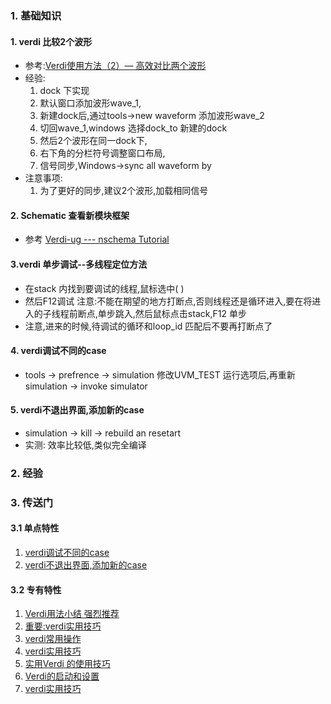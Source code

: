 ### 1. 基础知识
#### 1. verdi 比较2个波形
   - 参考:[Verdi使用方法（2）— 高效对比两个波形](https://blog.csdn.net/qq_38113006/article/details/127342442)
   - 经验:
     1. dock 下实现
     2. 默认窗口添加波形wave_1,
     3. 新建dock后,通过tools->new waveform 添加波形wave_2
     4. 切回wave_1,windows 选择dock_to 新建的dock
     5. 然后2个波形在同一dock下,
     6. 右下角的分栏符号调整窗口布局,
     7. 信号同步,Windows->sync all waveform by
   - 注意事项:
     1. 为了更好的同步,建议2个波形,加载相同信号
#### 2. Schematic 查看新模块框架
- 参考 [Verdi-ug --- nschema Tutorial](https://blog.csdn.net/ciscomonkey/article/details/111150152)
#### 3.verdi 单步调试--多线程定位方法
- 在stack 内找到要调试的线程,鼠标选中( )
- 然后F12调试 注意:不能在期望的地方打断点,否则线程还是循环进入,要在将进入的子线程前断点,单步跳入,然后鼠标点击stack,F12 单步
- 注意,进来的时候,待调试的循环和loop_id 匹配后不要再打断点了

#### 4. verdi调试不同的case
- tools -> prefrence -> simulation 修改UVM_TEST 运行选项后,再重新simulation -> invoke simulator


#### 5. verdi不退出界面,添加新的case
- simulation -> kill -> rebuild an resetart
- 实测: 效率比较低,类似完全编译




### 2. 经验

### 3. 传送门
#### 3.1 单点特性
1. [verdi调试不同的case](https://mp.weixin.qq.com/s/oxckmBUT8qm0Ysttyu5frA)
2. [verdi不退出界面,添加新的case](https://mp.weixin.qq.com/s/oxckmBUT8qm0Ysttyu5frA)

#### 3.2 专有特性
1. [Verdi用法小结 强烈推荐](https://mp.weixin.qq.com/s?__biz=MzkwNjM5NTM5Mw==&mid=2247485117&idx=1&sn=02408c4d577c4709660b32f2fc8e9b8a&chksm=c0e86cd3f79fe5c523b8dbf83ba0f5fb77d9c38bcd5babc3676aa6e08251f10ea8c54182728c&scene=21#wechat_redirect)
2. [重要:verdi实用技巧](https://mp.weixin.qq.com/s?__biz=MzUyNzA2MDA0OQ==&mid=2247539831&idx=1&sn=a861a96d748be32fd5e38e363fb4b1f0&chksm=fa074149cd70c85f3b507a8b94992b75d89d29045a92925eef61d2e048e6cca22ef0a0cf07fd&mpshare=1&srcid=0522XCa0nM8A7WnGlJyS2aKE&sharer_sharetime=1686885299181&sharer_shareid=c096f846705470267ad9be9442e99eaa&from=singlemessage&scene=1&subscene=10000&clicktime=1686896107&enterid=1686896107&sessionid=0&ascene=1&realreporttime=1686896107658&forceh5=1&devicetype=android-31&version=28002553&nettype=WIFI&abtest_cookie=AAACAA%3D%3D&lang=zh_CN&countrycode=CN&exportkey=n_ChQIAhIQWHcPrn32CYSGr3XmvM%2FEuRLvAQIE97dBBAEAAAAAAOxTBgD6zJgAAAAOpnltbLcz9gKNyK89dVj0BQSgA0nOJgnoz7qTu1%2BjiJo5DnEJ1nXL6BYzTq4%2BkRtG9EaWS8GFBgKxFs%2FgclpKzHVe3kjlKNlSY6I5zFO%2BkPrmIcpFLEglRDCZPqFj0gWvRY4UPLKMXUAx6t26whLaW9Q3P1REN5OPkroOuz5dTidmPkjoSi2XT8CWB01JhfzbnyqwPjld8bvE7XC3q7GwoSgmDIQcnpoUaS5ZwX5pxC0M4IhYwZfkqjRcFDFB6Az0sHfRWIsxnbVo1wzVY8fcwmE5Cuh8Sigf&pass_ticket=c9ebmqsud9Px5XHyMQ%2BOPDQ0KRQWHGdxpgbR8GIMK7%2B2611JXQXY)
3. [verdi常用操作](https://github.com/bulaqi/IC-DV.github.io/wiki/%5B%E5%B7%A5%E5%85%B7%5D-Verdi%E5%B8%B8%E7%94%A8%E6%93%8D%E4%BD%9C)
4. [verdi实用技巧](https://cloud.tencent.com/developer/beta/article/1897270)
5. [实用Verdi 的使用技巧](https://code84.com/819640.html)
6. [Verdi的启动和设置](https://blog.csdn.net/zhajio/article/details/109450318)
7. [verdi实用技巧](https://zhuanlan.zhihu.com/p/427579054)
